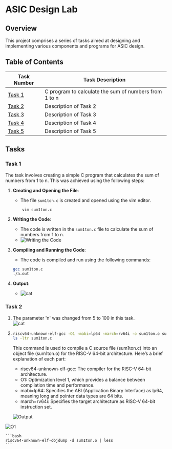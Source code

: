 # ASIC Design Lab

## Overview
This project comprises a series of tasks aimed at designing and implementing various components and programs for ASIC design.

## Table of Contents
| Task Number | Task Description                                |
|-------------|-------------------------------------------------|
| [Task 1](#task-1) | C program to calculate the sum of numbers from 1 to n |
| [Task 2](#task-2) | Description of Task 2                      |
| [Task 3](#task-3) | Description of Task 3                      |
| [Task 4](#task-4) | Description of Task 4                      |
| [Task 5](#task-5) | Description of Task 5                      |

## Tasks

### Task 1

The task involves creating a simple C program that calculates the sum of numbers from 1 to n. This was achieved using the following steps:

1. **Creating and Opening the File**:
    - The file `sum1ton.c` is created and opened using the vim editor.
     
    ```
        vim sum1ton.c
    ```

2. **Writing the Code**:
    - The code is written in the `sum1ton.c` file to calculate the sum of numbers from 1 to n.
    - ![Writing the Code](https://github.com/user-attachments/assets/0b90a649-b3e6-42d5-ade6-600329ae8a85)


3. **Compiling and Running the Code**:
    - The code is compiled and run using the following commands:
    ```bash
    gcc sum1ton.c
    ./a.out
    ```
4. **Output**:
   - ![cat](https://github.com/user-attachments/assets/f1bcb790-f27e-4a80-b626-41b78a1413ff)


### Task 2
1. The parameter 'n' was changed from 5 to 100 in this task.  
    ![cat](https://github.com/user-attachments/assets/da3d24f3-f028-4032-b190-96683d5642f7)

2. ```bash
   riscv64-unknown-elf-gcc -O1 -mabi=lp64 -march=rv64i -o sum1ton.o sum1ton.c
   ls -ltr sum1ton.c
   ```
   This command is used to compile a C source file (sum1ton.c) into an object file (sum1ton.o) for the RISC-V 64-bit architecture. Here’s a brief explanation of each part:
    - riscv64-unknown-elf-gcc: The compiler for the RISC-V 64-bit architecture.
    - O1: Optimization level 1, which provides a balance between compilation time and performance.
    - mabi=lp64: Specifies the ABI (Application Binary Interface) as lp64, meaning long and pointer data types are 64 bits.
    - march=rv64i: Specifies the target architecture as RISC-V 64-bit instruction set.
  
   ![Output](https://github.com/user-attachments/assets/bda4cd2a-ef57-43b8-80ba-6283a7a58b76)

![O1](https://github.com/user-attachments/assets/ac421b54-e705-401e-98b5-2d82f28ef6f9)

    ```bash
    riscv64-unknown-elf-objdump -d sum1ton.o | less
    ```



